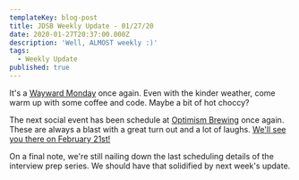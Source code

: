 ```yaml
---
templateKey: blog-post
title: JDSB Weekly Update - 01/27/20
date: 2020-01-27T20:37:00.000Z
description: 'Well, ALMOST weekly :)'
tags:
  - Weekly Update
published: true
---
```

It's a [Wayward Monday](https://www.meetup.com/The-Junior-Dev-Struggle-Bus/events/ntrxgrybccbkc/) once again. Even with the kinder weather, come warm up with some coffee and code. Maybe a bit of hot choccy? 

The next social event has been schedule at [Optimism Brewing](https://www.meetup.com/The-Junior-Dev-Struggle-Bus/events/268145248/) once again. These are always a blast with a great turn out and a lot of laughs. [We'll see you there on February 21st!](https://www.meetup.com/The-Junior-Dev-Struggle-Bus/events/268145248/)

On a final note, we're still nailing down the last scheduling details of the interview prep series. We should have that solidified by next week's update.
